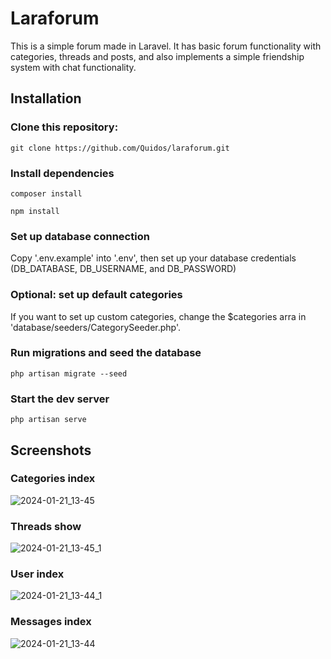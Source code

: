 # Laraforum

This is a simple forum made in Laravel. It has basic forum functionality with categories, threads and posts, and also implements a simple friendship system with chat functionality.

## Installation

### Clone this repository:

```git
git clone https://github.com/Quidos/laraforum.git
```

### Install dependencies

```
composer install
```

```
npm install
```

### Set up database connection

Copy '.env.example' into '.env', then set up your database credentials (DB_DATABASE, DB_USERNAME, and DB_PASSWORD)

### Optional: set up default categories

If you want to set up custom categories, change the $categories arra in 'database/seeders/CategorySeeder.php'.

### Run migrations and seed the database

```
php artisan migrate --seed
```

### Start the dev server

```
php artisan serve
```

## Screenshots

### Categories index

![2024-01-21_13-45](https://github.com/Quidos/laraforum/assets/52010846/4d81d7d4-6740-4a3e-aad9-b333711d70b2)

### Threads show

![2024-01-21_13-45_1](https://github.com/Quidos/laraforum/assets/52010846/713f4348-825d-446a-9627-34e882a95c6a)

### User index

![2024-01-21_13-44_1](https://github.com/Quidos/laraforum/assets/52010846/27d05440-0bd9-43ce-b9cc-a3ce407371b0)

### Messages index

![2024-01-21_13-44](https://github.com/Quidos/laraforum/assets/52010846/92d1befd-be7c-4a7d-8ee5-dad4e4f1a89b)
